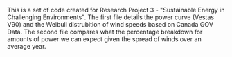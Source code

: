 This is a set of code created for Research Project 3 - "Sustainable Energy in Challenging Environments". The first file details the power curve (Vestas V90) and the Weibull distrubition of wind speeds based on Canada GOV Data.
The second file compares what the percentage breakdown for amounts of power we can expect given the spread of winds over an average year. 
